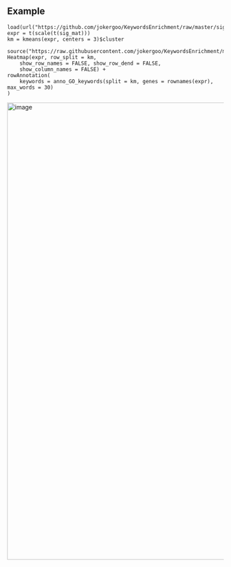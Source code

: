 ## Example

```{r}
load(url("https://github.com/jokergoo/KeywordsEnrichment/raw/master/sig_mat.RData"))
expr = t(scale(t(sig_mat)))
km = kmeans(expr, centers = 3)$cluster

source("https://raw.githubusercontent.com/jokergoo/KeywordsEnrichment/master/anno.R")
Heatmap(expr, row_split = km, 
	show_row_names = FALSE, show_row_dend = FALSE, 
	show_column_names = FALSE) + 
rowAnnotation(
	keywords = anno_GO_keywords(split = km, genes = rownames(expr), max_words = 30)
)
```

<img width="1063" alt="image" src="https://user-images.githubusercontent.com/449218/167316913-42c51641-b40e-4694-962a-b9c4054dabd8.png">
